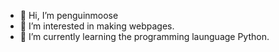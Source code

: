 - 👋 Hi, I’m penguinmoose
- 👀 I’m interested in making webpages.
- 🌱 I’m currently learning the programming launguage Python.

<!---
penguinmoose/penguinmoose is a ✨ special ✨ repository because its `README.md` (this file) appears on your GitHub profile.
You can click the Preview link to take a look at your changes.
--->
